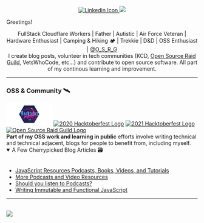 <meta property="og:url" content="https://dev.to/jacobmgevans" />
<meta name="description" content="Jacob MG Evans GitHub profile. Describing personal passions and accomplishments."/>

<title> JacobMGEvans profile </title>
<p align="center">
<a href="https://www.linkedin.com/in/jacob-m-g-evans/"><img alt="Linkedin Icon" src="https://www.freepnglogos.com/uploads/linkedin-blue-style-logo-png-0.png" height="30">
</a>
<a href="https://twitter.com/JacobMGEvans?ref_src=twsrc%5Etfw" class="twitter-follow-button">
<img src="https://img.shields.io/twitter/follow/JacobMGEvans?style=social" />
</a>
</p>

Greetings!

<center>
FullStack Cloudflare Workers | Father | Autistic | Air Force Veteran | Hardware Enthusiast | Camping & Hiking 🏕️ | Trekkie | D&D | OSS Enthusiast | 
<a href="https://twitter.com/O_S_R_G">@O_S_R_G</a>
 <br />
 I create blog posts, volunteer in tech communities (KCD, <a href="https://discord.gg/urQuPURusm">Open Source Raid Guild</a>, VetsWhoCode, etc...) and contribute to open source software. All part of my continous learning and improvement.
</center>

<hr/>

<h3> OSS & Community 🛰️</h3>
<span>
<a href="https://dev.to/jacobmgevans"><img src="https://github.com/JacobMGEvans/JacobMGEvans/raw/main/assets/hacktoberfest.png"  alt="2019 Hacktoberfest Logo" height="60"/></a> 
<a href="https://dev.to/jacobmgevans" ><img src="https://res.cloudinary.com/practicaldev/image/fetch/s--Lojm4XAD--/c_imagga_scale,f_auto,fl_progressive,h_900,q_auto,w_1600/https://dev-to-uploads.s3.amazonaws.com/i/9g2loqfoe84qeh8qqpa4.png" alt="2020 Hacktoberfest Logo" height="60"/></a>
<a href="https://dev.to/jacobmgevans"><img src="https://res.cloudinary.com/practicaldev/image/fetch/s--S16JKqF1--/c_imagga_scale,f_auto,fl_progressive,h_420,q_auto,w_1000/https://dev-to-uploads.s3.amazonaws.com/uploads/articles/usrb72jmn6idi0121np5.png" alt="2021 Hacktoberfest Logo" height="60"/></a>
<a href="https://osrg.t3.gg"> <img src="https://osrg.t3.gg/assets/logo-full.svg" alt="Open Source Raid Guild Logo" height="60"/> </a> 
</span>
<br />
<b>Part of my OSS work and learning in public</b> efforts involve writing technical and technical adjacent, blogs for people to benefit from, including myself.

<details open>
<summary>A Few Cherrypicked Blog Articles 🗃️ </summary>
<br />

- <a href="https://dev.to/jacobmgevans/javascript-resources-podcasts-books-videos-and-tutorials-4a6e">JavaScript Resources Podcasts, Books, Videos, and Tutorials</a>
  <br />
- <a href="https://dev.to/jacobmgevans/more-podcasts-and-video-programming-resources-5a8k">More Podcasts and Video Resources</a>
  <br />
- <a href="https://dev.to/jacobmgevans/should-you-listen-to-podcasts-4m5j">Should you listen to Podcasts?</a>
  <br />
- <a href="https://dev.to/jacobmgevans/writing-immutable-javascript-why-how-3if6">Writing Immutable and Functional JavaScript</a>
</details>

<hr/>
<br />

<img src="https://github-readme-stats.vercel.app/api?username=JacobMGEvans">
